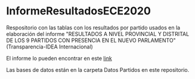 # InformeResultadosECE2020
Respositorio con las tablas con los resultados por partido usados en la elaboración del informe "RESULTADOS A NIVEL PROVINCIAL Y DISTRITAL DE LOS 9 PARTIDOS CON PRESENCIA EN EL NUEVO PARLAMENTO" (Transparencia-IDEA Internacional)

El informe lo pueden encontrar en este [link](www.transparencia.org.pe)

Las bases de datos están en la carpeta Datos Partidos en este repositorio. 
